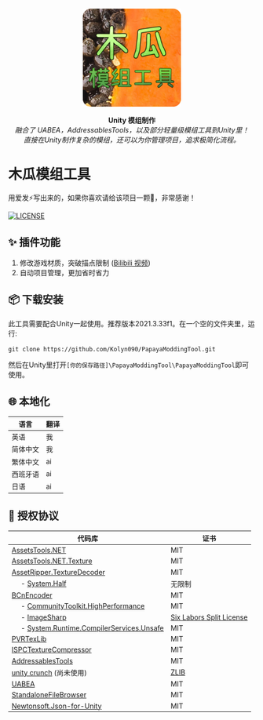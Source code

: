<p align="center">
  <img src="./images/Untitled13_20250804203827_1024x1024x32.png" alt="木瓜模组工具" width="200" height="200">
</p>

<p align="center">
  <b>Unity 模组制作</b><br>
  <i>融合了 UABEA，AddressablesTools，以及部分轻量级模组工具到Unity里！<br/> 直接在Unity制作复杂的模组，还可以为你管理项目，追求极简化流程。</i>
</p>

# 木瓜模组工具
用爱发⚡写出来的，如果你喜欢请给该项目一颗🌟，非常感谢！

<a href="https://github.com/kolyn090/PapayaModdingTool/blob/main/LICENSE">
  <img src="https://img.shields.io/github/license/kolyn090/papayamoddingtool.svg" alt="LICENSE">
</a>


## ✨ 插件功能
1. 修改游戏材质，突破描点限制 ([Bilibili 视频](https://www.bilibili.com/video/BV1oTN7zuEm3/?share_source=copy_web&vd_source=7386bc2c7dbfc678277dc2383823cbbb))
2. 自动项目管理，更加省时省力

## 📦 下载安装
此工具需要配合Unity一起使用。推荐版本2021.3.33f1。在一个空的文件夹里，运行:
```
git clone https://github.com/Kolyn090/PapayaModdingTool.git
```
然后在Unity里打开`[你的保存路径]\PapayaModdingTool\PapayaModdingTool`即可使用。

## 🌐 本地化
| 语言 | 翻译 |
| --- | --- |
| 英语 | 我 |
| 简体中文 | 我 |
| 繁体中文 | ai |
| 西班牙语 | ai |
| 日语 | ai |


## 📄 授权协议

| **代码库** | **证书** |
| ---- | ---- |
| [AssetsTools.NET](https://github.com/nesrak1/AssetsTools.NET) | MIT |
| [AssetsTools.NET.Texture](https://github.com/nesrak1/AssetsTools.NET/tree/main/AssetsTools.NET.Texture) | MIT |
| [AssetRipper.TextureDecoder](https://github.com/AssetRipper/TextureDecoder) | MIT |
| &nbsp;&nbsp;&nbsp;&nbsp; - [System.Half](https://gist.github.com/vermorel/1d5c0212752b3e611faf84771ad4ff0d) | 无限制 |
| [BCnEncoder](https://github.com/Nominom/BCnEncoder.NET) | MIT |
| &nbsp;&nbsp;&nbsp;&nbsp; - [CommunityToolkit.HighPerformance](https://www.nuget.org/packages/CommunityToolkit.HighPerformance/) | MIT |
| &nbsp;&nbsp;&nbsp;&nbsp; - [ImageSharp](https://github.com/SixLabors/ImageSharp?tab=readme-ov-file) | [Six Labors Split License](https://github.com/SixLabors/ImageSharp?tab=License-1-ov-file) |
| &nbsp;&nbsp;&nbsp;&nbsp; - [System.Runtime.CompilerServices.Unsafe](https://www.nuget.org/packages/system.runtime.compilerservices.unsafe/) | MIT |
| [PVRTexLib](https://github.com/YingFengTingYu/PVRTexLib.NET) | MIT |
| [ISPCTextureCompressor](https://github.com/GameTechDev/ISPCTextureCompressor) | MIT |
| [AddressablesTools](https://github.com/nesrak1/AddressablesTools) | MIT |
| [unity crunch](https://github.com/Unity-Technologies/crunch/tree/unity) (尚未使用) | [ZLIB](https://github.com/Unity-Technologies/crunch/tree/unity?tab=License-1-ov-file) |
| [UABEA](https://github.com/nesrak1/UABEA) | MIT |
| [StandaloneFileBrowser](https://github.com/gkngkc/UnityStandaloneFileBrowser) | MIT |
| [Newtonsoft.Json-for-Unity](https://github.com/applejag/Newtonsoft.Json-for-Unity) | MIT |
